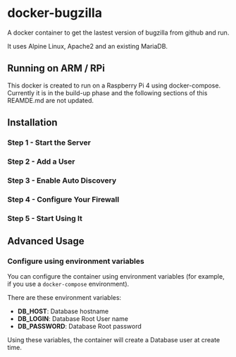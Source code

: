 # docker-bugzilla
A docker container to get the lastest version of bugzilla from github and run.

It uses Alpine Linux, Apache2 and an existing MariaDB.

## Running on ARM / RPi
This docker is created to run on a Raspberry Pi 4 using docker-compose. Currently it is in the build-up phase and the following sections of this REAMDE.md are not updated.

## Installation

### Step 1 - Start the Server



### Step 2 - Add a User



### Step 3 - Enable Auto Discovery



### Step 4 - Configure Your Firewall


### Step 5 - Start Using It

## Advanced Usage

### Configure using environment variables

You can configure the container using environment variables (for example, if you use a `docker-compose` environment).

There are these environment variables:
* **DB_HOST**: Database hostname
* **DB_LOGIN**: Database Root User name
* **DB_PASSWORD**: Database Root password

Using these variables, the container will create a Database user at create time.

